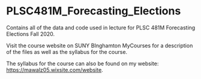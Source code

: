 # PLSC481M_Forecasting_Elections
Contains all of the data and code used in lecture for PLSC 481M Forecasting Elections Fall 2020.

Visit the course website on SUNY BInghamton MyCourses for a description of the files as well as the syllabus for the course.

The syllabus for the course can also be found on my website: https://mawalz05.wixsite.com/website.
